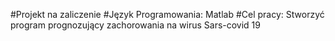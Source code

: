 #Projekt na zaliczenie 
#Język Programowania: Matlab
#Cel pracy: Stworzyć program prognozujący zachorowania na wirus Sars-covid 19 
